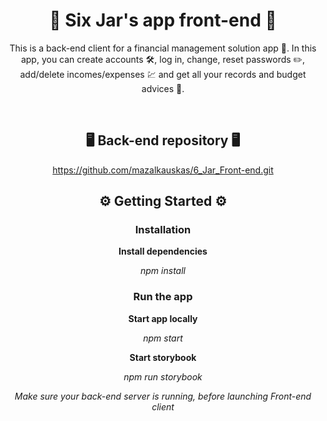 <div align="center">

# 💸 Six Jar's app front-end 💸

This is a back-end client for a financial management solution app 💸. In this app, you can create accounts 🛠, log in, change, reset passwords ✏️, add/delete incomes/expenses 💹‍ and get all your records and budget advices 🧾.

<br/>

## 🖥️ Back-end repository 🖥️

https://github.com/mazalkauskas/6_Jar_Front-end.git

## :gear: Getting Started :gear:

### Installation

**Install dependencies**

_npm install_

### Run the app

**Start app locally**

_npm start_

**Start storybook**

_npm run storybook_

_Make sure your back-end server is running, before launching Front-end client_

</div>
